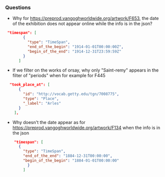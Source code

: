 ### Questions 

* Why for https://preprod.vangoghworldwide.org/artwork/F653, the date of the exhibition does not appear online while the info is in the json?
```json
 "timespan": [
        {
          "type": "TimeSpan",
          "end_of_the_begin": "1914-01-01T00:00:00Z",
          "begin_of_the_end": "1914-12-31T23:59:59Z"
        }
      ]
```

* If we filter on the works of orsay, why only "Saint-remy" appears in the filter of "periods" when for example for F445 

```json
  "took_place_at": [
      {
        "id": "http://vocab.getty.edu/tgn/7008775",
        "type": "Place",
        "_label": "Arles" 
      }
    ],
```

* Why doesn't the date appear as for https://preprod.vangoghworldwide.org/artwork/F134 when the info is in the json 

```json
    "timespan": [
      {
        "type": "TimeSpan",
        "end_of_the_end": "1884-12-31T00:00:00",
        "begin_of_the_begin": "1884-01-01T00:00:00"
          }
        ]
```

